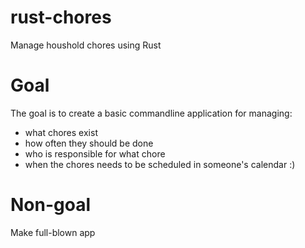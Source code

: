 # rust-chores
Manage houshold chores using Rust

# Goal
The goal is to create a basic commandline application for managing:
- what chores exist
- how often they should be done
- who is responsible for what chore 
- when the chores needs to be scheduled in someone's calendar :)

# Non-goal
Make full-blown app

